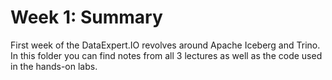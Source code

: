 # Week 1: Summary
First week of the DataExpert.IO revolves around Apache Iceberg and Trino. In this folder you can find notes from all 3 lectures as well as the code used in the hands-on labs.

